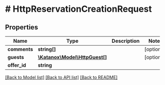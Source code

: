 # # HttpReservationCreationRequest

## Properties

Name | Type | Description | Notes
------------ | ------------- | ------------- | -------------
**comments** | **string[]** |  | [optional]
**guests** | [**\Katanox\Model\HttpGuest[]**](HttpGuest.md) |  | [optional]
**offer_id** | **string** |  |

[[Back to Model list]](../../README.md#models) [[Back to API list]](../../README.md#endpoints) [[Back to README]](../../README.md)
